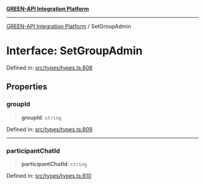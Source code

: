 [**GREEN-API Integration Platform**](../README.md)

***

[GREEN-API Integration Platform](../globals.md) / SetGroupAdmin

# Interface: SetGroupAdmin

Defined in: [src/types/types.ts:808](https://github.com/green-api/greenapi-integration/blob/63683bb8d19b76d9e4ce6bd0a8121d8d2cf428af/src/types/types.ts#L808)

## Properties

### groupId

> **groupId**: `string`

Defined in: [src/types/types.ts:809](https://github.com/green-api/greenapi-integration/blob/63683bb8d19b76d9e4ce6bd0a8121d8d2cf428af/src/types/types.ts#L809)

***

### participantChatId

> **participantChatId**: `string`

Defined in: [src/types/types.ts:810](https://github.com/green-api/greenapi-integration/blob/63683bb8d19b76d9e4ce6bd0a8121d8d2cf428af/src/types/types.ts#L810)
